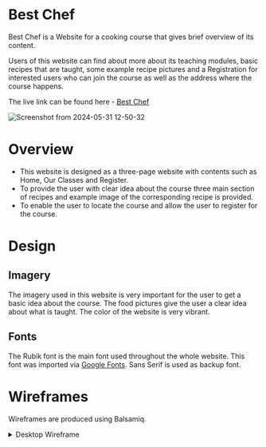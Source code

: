 # Best Chef
Best Chef is a Website for a cooking course that gives brief overview of its content.

Users of this website can find about more about its teaching modules, basic recipes that are taught, some example recipe pictures
and a Registration for interested users who can join the course as well as the address where the course happens.

The live link can be found here - [Best Chef](https://farhatamanna-portfolio1-bo6ikjoxddm.ws-eu114.gitpod.io/)

![Screenshot from 2024-05-31 12-50-32](https://github.com/farhatamannaislam/Portfolio1/assets/170868767/77e656d8-56c0-4b55-a062-25ef264e8974)

# Overview
* This website is designed as a three-page website with contents such as Home, Our Classes and Register.
* To provide the user with clear idea about the course three main section of recipes and example image of the corresponding recipe is provided.
* To enable the user to locate the course and allow the user to register for the course.


# Design

## Imagery
The imagery used in this website is very important for the user to get a basic idea about the course. The food pictures give the user a clear idea 
about what is taught. The color of the website is very vibrant.

## Fonts 
The Rubik font is the main font used throughout the whole website. This font was imported via [Google Fonts](https://fonts.google.com/). Sans Serif is used as backup font.

# Wireframes

Wireframes are produced using Balsamiq.

<details>

<summary>Desktop Wireframe</summary>

<img src="Docs/Wireframe/DesktopHome.png" alt="Desktop Wireframe Home">

</details>


